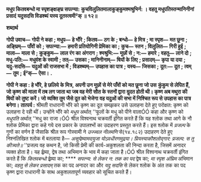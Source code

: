 **मधुप कितवबन्धो मा स्पृशङ्क्षङ्घ्र सपत्न्या:** **कुचविलुलितमालाकुङ्कुमश्मश्रुभिर्न: ।** **वहतु मधुपतिस्तन्मानिनीनां प्रसादं** **यदुसदसि विडश्ब्यं यस्य दूतस्त्वमी²क् ॥ १२॥** 

**शब्दार्थ** 

**गोपी उवाच—** **गोपी ने कहा** **; मधुप—** **हे भौंरे** **; कितव—** **ठग के** **; बन्धो—** **हे मित्र** **; मा स्पृश—** **मत छूना** **; अङ्घ्रिम्—** **पाँवों को** **;** **सपत्न्या:—** **हमारी प्रतियोगिनी प्रेमिका का** **; कुच—** **स्तन** **; विलुलित—** **गिरी हुई** **; माला—** **माला से** **; कुङ्कुम—** **लाल रंग का** **अंगराग** **; श्मश्रुभि:—** **मूछों से** **; न:—** **हमारे** **; वहतु—** **लाने दो** **; मधु-पति:—** **मधुवंश के स्वामी** **; तत्—** **उसका** **; मानिनीनाम्—** **षियों के लिए** **; प्रसादम्—** **कृपा या दया** **; यदु-सदसि—** **यदुओं की राजसभा में** **; विडश्ब्यम्—** **उपहास का पात्र** **; यस्य—** **जिसका** **;** **दूत:—** **दूत** **; त्वम्—** **तुम** **; ई²क्—** **ऐसा।** **.** 

**गोपी ने कहा : हे भौंरे, हे छलिये के मित्र, अपनी उन मूछों से मेरे पाँवों को मत छूना जो उस** **कुंकुम से लेपित हैं, जो कृष्ण की माला में तब लग जाता था जब वह मेरी सौत के स्तनों द्वारा** **मॢदत होती थी। कृष्ण अब मथुरा की षियों को तुष्ट करें। जो व्यक्ति तुम जैसे दूत को भेजेगा** **वह यदुओं की सभा में निश्चित रूप से उपहास का पात्र बनेगा।** **तात्पर्य :** श्रीमती राधारानी भौंरे को कृष्ण का दूत समझकर उसे उलाहना देते हुए परोक्षत: कृष्ण को उलाहना दे रही थीं। उन्होंने भौंरे को *मधुप* अर्थात् ''फूलों के मधु को पीने वालाÓÓ कहा और कृष्ण को *मधुपति* अर्थात् ''मधु का राजा।ÓÓ श्रील विश्वनाथ चक्रवर्ती इंगित करते हैं कि यह श्लोक तथा आगे के नौ श्लोक प्रेमिका द्वारा कहे गये दस प्रकार के उपालश्भों का उदाहरण प्रस्तुत करते हैं। इस श्लोक में *प्रजल्प* के गुणों का वर्णन है जैसाकि श्रील रूप गोस्वामी ने *उज्ज्वल नीलमणि* से(१४.१८२) उदाहरण देते हुए निश्नलिखित श्लोक में बतलाया है— *असूयेष्र्यामदयुजा योऽवधीरणमुद्रया।* *प्रियस्याकौशलोद्गार: प्रजल्प: स तु कीत्र्यते॥* ''प्रजल्प वह कथन है, जो किसी प्रेमी की कार्य-अकुशलता की निन्दा करता है, जिसमें अनादर व्यक्त होता है। यह ईष्र्या, द्वेष तथा अभिमान के भाव में कहा जाता है।ÓÓ श्रील विश्वनाथ चक्रवर्ती इंगित करते हैं कि *कितवबन्धो* ईष्र्या का; **** *सपत्न्य: से लेकर न: तक का पद* द्वेष का; *मा स्पृश अंघ्रिम*  अभिमान का; *वहतु से लेकर प्रसादम्* तक का पद अनादर का और *यदु सदसि* से लेकर श्लोक के अंत तक का पद कृष्ण द्वारा राधारानी के साथ अकुशलतापूर्ण व्यवहार को सूचित करते हैं।  